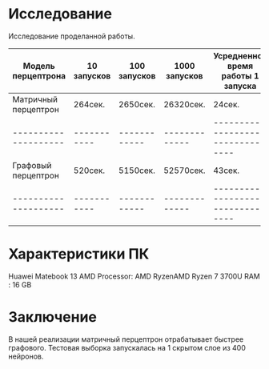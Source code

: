 # Исследование

Исследование проделанной работы.

| Модель перцептрона   | 10 запусков | 100 запусков | 1000 запусков | Усредненное время работы 1 запуска |
| -------------------- | ----------- | ------------ | ------------- | ---------------------------------- |
| Матричный перцептрон | 264сек.     | 2650сек.     | 26320сек.     | 24сек.                             |
| -------------------- | ----------- | ------------ | ------------- | ---------------------------------- |
| Графовый перцептрон  | 520сек.     | 5150сек.     | 52570сек.     | 43сек.                             |
| -------------------- | ----------- | ------------ | ------------- | ---------------------------------- |


# Характеристики ПК

Huawei Matebook 13 AMD
Processor: AMD RyzenAMD Ryzen 7 3700U
RAM      : 16 GB

# Заключение

В нашей реализации матричный перцептрон отрабатывает быстрее графового. Тестовая выборка запускалась на 1 скрытом слое из 400 нейронов.
